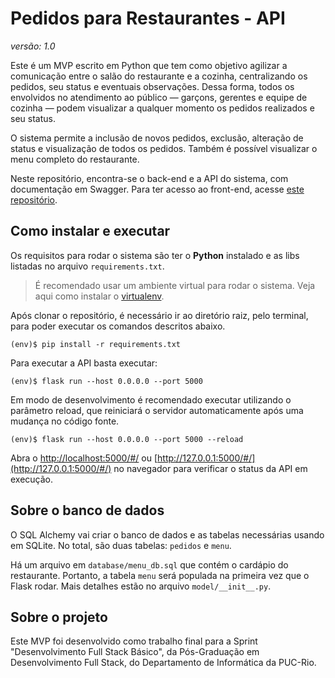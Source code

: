 # Pedidos para Restaurantes - API
_versão: 1.0_

Este é um MVP escrito em Python que tem como objetivo agilizar a comunicação entre o salão do restaurante e a cozinha, centralizando os pedidos, seu status e eventuais observações. Dessa forma, todos os envolvidos no atendimento ao público — garçons, gerentes e equipe de cozinha — podem visualizar a qualquer momento os pedidos realizados e seu status.

O sistema permite a inclusão de novos pedidos, exclusão, alteração de status e visualização de todos os pedidos. Também é possível visualizar o menu completo do restaurante.

Neste repositório, encontra-se o back-end e a API do sistema, com documentação em Swagger. Para ter acesso ao front-end, acesse [este repositório](https://github.com/billbordallo/restaurante-pedidos).

## Como instalar e executar 

Os requisitos para rodar o sistema são ter o **Python** instalado e as libs listadas no arquivo `requirements.txt`.

> É recomendado usar um ambiente virtual para rodar o sistema. Veja aqui como instalar o [virtualenv](https://virtualenv.pypa.io/en/latest/installation.html).

Após clonar o repositório, é necessário ir ao diretório raiz, pelo terminal, para poder executar os comandos descritos abaixo.

```
(env)$ pip install -r requirements.txt
```

Para executar a API  basta executar:

```
(env)$ flask run --host 0.0.0.0 --port 5000
```

Em modo de desenvolvimento é recomendado executar utilizando o parâmetro reload, que reiniciará o servidor
automaticamente após uma mudança no código fonte. 

```
(env)$ flask run --host 0.0.0.0 --port 5000 --reload
```

Abra o [http://localhost:5000/#/](http://localhost:5000/#/) ou [http://127.0.0.1:5000/#/](http://127.0.0.1:5000/#/) no navegador para verificar o status da API em execução.

## Sobre o banco de dados

O SQL Alchemy vai criar o banco de dados e as tabelas necessárias usando em SQLite. No total, são duas tabelas: `pedidos` e `menu`.

Há um arquivo em `database/menu_db.sql` que contém o cardápio do restaurante. Portanto, a tabela `menu` será populada na primeira vez que o Flask rodar. Mais detalhes estão no arquivo `model/__init__.py`.

## Sobre o projeto

Este MVP foi desenvolvido como trabalho final para a Sprint "Desenvolvimento Full Stack Básico", da Pós-Graduação em Desenvolvimento Full Stack, do Departamento de Informática da PUC-Rio.